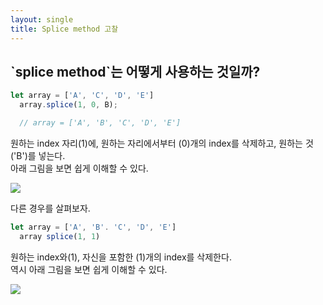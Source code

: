 ```yaml
---
layout: single
title: Splice method 고찰
---
```


<h2>`splice method`는 어떻게 사용하는 것일까?</h2>

>
```javascript
let array = ['A', 'C', 'D', 'E']
  array.splice(1, 0, B);

  // array = ['A', 'B', 'C', 'D', 'E']
```

원하는 index 자리(1)에, 원하는 자리에서부터 (0)개의 index를 삭제하고, 원하는 것 ('B')를 넣는다.  
아래 그림을 보면 쉽게 이해할 수 있다.

![](https://images.velog.io/images/skagns211/post/c18c1bdd-b166-41e0-a9db-9a9f40efe1e2/slice1.png)

다른 경우를 살펴보자.

>
```javascript
let array = ['A', 'B'. 'C', 'D', 'E']
  array splice(1, 1)
```

원하는 index와(1), 자신을 포함한 (1)개의 index를 삭제한다.  
역시 아래 그림을 보면 쉽게 이해할 수 있다.


![](https://images.velog.io/images/skagns211/post/79add8a4-a300-44fb-afe0-1d229996dbec/slice2.png)
<!--stackedit_data:
eyJoaXN0b3J5IjpbLTQxNTcxMzAzOV19
-->